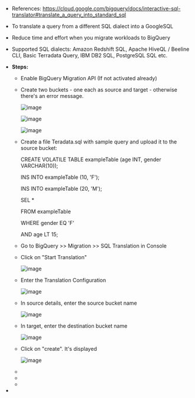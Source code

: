 - References: https://cloud.google.com/bigquery/docs/interactive-sql-translator#translate_a_query_into_standard_sql

- To translate a query from a different SQL dialect into a GoogleSQL
- Reduce time and effort when you migrate workloads to BigQuery
- Supported SQL dialects: Amazon Redshift SQL, Apache HiveQL / Beeline CLI, Basic Terradata Query, IBM DB2 SQL, PostgreSQL SQL etc.


- **Steps:**
  - Enable BigQuery Migration API (If not activated already)

  - Create two buckets - one each as source and target - otherwise there's an error message.

    ![image](https://github.com/Ajit1279/GCP_Learning/assets/81754034/4c92403c-96b3-4964-ab47-d0d57840db87)


    ![image](https://github.com/Ajit1279/GCP_Learning/assets/81754034/a1182956-0061-4742-89f0-0a396c883724)

    
    ![image](https://github.com/Ajit1279/GCP_Learning/assets/81754034/287eb078-d082-4f4b-815c-12b67c5005ee)


  - Create a file Teradata.sql with sample query and upload it to the source bucket:

    CREATE VOLATILE TABLE exampleTable (age INT, gender VARCHAR(10));
    
    INS INTO exampleTable (10, 'F');

    INS INTO exampleTable (20, 'M');

    SEL *

    FROM exampleTable

    WHERE gender EQ 'F'

    AND age LT 15; 


  - Go to BigQuery >> Migration >> SQL Translation in Console

  - Click on "Start Translation"

    ![image](https://github.com/Ajit1279/GCP_Learning/assets/81754034/12130b05-4d0e-4b5f-b4d4-7c6ebad07ef3)


  - Enter the Translation Configuration
 
    ![image](https://github.com/Ajit1279/GCP_Learning/assets/81754034/3f398c7d-ed0a-4326-8cad-4f34ac97924b)


  - In source details, enter the source bucket name

    ![image](https://github.com/Ajit1279/GCP_Learning/assets/81754034/d826b089-f3c4-449d-83b4-846c332c28b5)

  - In target, enter the destination bucket name

    ![image](https://github.com/Ajit1279/GCP_Learning/assets/81754034/52cd8e3b-5d54-4558-9847-f92780b2f0d2)


  - Click on "create". It's displayed

    ![image](https://github.com/Ajit1279/GCP_Learning/assets/81754034/372d2595-5f1c-4802-b507-253413a907a4)


  - 
    

    
     

    

  - 
 
  -  

- 
